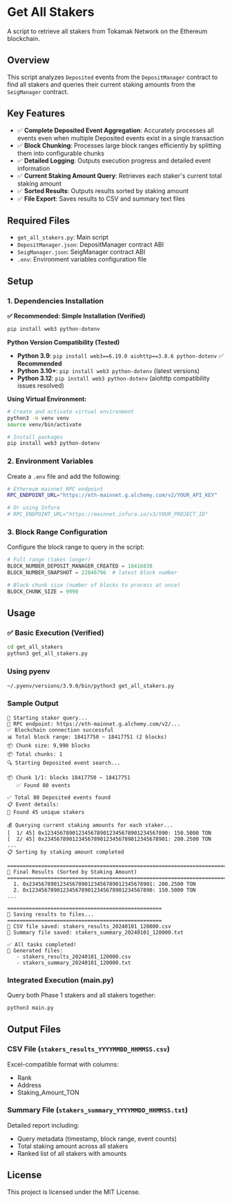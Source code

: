 # Get All Stakers

A script to retrieve all stakers from Tokamak Network on the Ethereum blockchain.

## Overview

This script analyzes `Deposited` events from the `DepositManager` contract to find all stakers and queries their current staking amounts from the `SeigManager` contract.

## Key Features

- ✅ **Complete Deposited Event Aggregation**: Accurately processes all events even when multiple Deposited events exist in a single transaction
- ✅ **Block Chunking**: Processes large block ranges efficiently by splitting them into configurable chunks
- ✅ **Detailed Logging**: Outputs execution progress and detailed event information
- ✅ **Current Staking Amount Query**: Retrieves each staker's current total staking amount
- ✅ **Sorted Results**: Outputs results sorted by staking amount
- ✅ **File Export**: Saves results to CSV and summary text files

## Required Files

- `get_all_stakers.py`: Main script
- `DepositManager.json`: DepositManager contract ABI
- `SeigManager.json`: SeigManager contract ABI
- `.env`: Environment variables configuration file

## Setup

### 1. Dependencies Installation

**✅ Recommended: Simple Installation (Verified)**
```bash
pip install web3 python-dotenv
```

**Python Version Compatibility (Tested)**
- **Python 3.9**: `pip install web3==6.19.0 aiohttp==3.8.6 python-dotenv` ✅ **Recommended**
- **Python 3.10+**: `pip install web3 python-dotenv` (latest versions)
- **Python 3.12**: `pip install web3 python-dotenv` (aiohttp compatibility issues resolved)

**Using Virtual Environment:**
```bash
# Create and activate virtual environment
python3 -m venv venv
source venv/bin/activate

# Install packages
pip install web3 python-dotenv
```

### 2. Environment Variables

Create a `.env` file and add the following:

```bash
# Ethereum mainnet RPC endpoint
RPC_ENDPOINT_URL="https://eth-mainnet.g.alchemy.com/v2/YOUR_API_KEY"

# Or using Infura
# RPC_ENDPOINT_URL="https://mainnet.infura.io/v3/YOUR_PROJECT_ID"
```

### 3. Block Range Configuration

Configure the block range to query in the script:

```python
# Full range (takes longer)
BLOCK_NUMBER_DEPOSIT_MANAGER_CREATED = 18416838
BLOCK_NUMBER_SNAPSHOT = 22846796  # latest block number

# Block chunk size (number of blocks to process at once)
BLOCK_CHUNK_SIZE = 9990
```

## Usage

### ✅ Basic Execution (Verified)

```bash
cd get_all_stakers
python3 get_all_stakers.py
```

### Using pyenv

```bash
~/.pyenv/versions/3.9.0/bin/python3 get_all_stakers.py
```

### Sample Output

```
🚀 Starting staker query...
🔗 RPC endpoint: https://eth-mainnet.g.alchemy.com/v2/...
✅ Blockchain connection successful
📊 Total block range: 18417750 ~ 18417751 (2 blocks)
📦 Chunk size: 9,990 blocks
📦 Total chunks: 1
🔍 Starting Deposited event search...

📦 Chunk 1/1: blocks 18417750 ~ 18417751
   ✅ Found 80 events

✅ Total 80 Deposited events found
📋 Event details:
🎯 Found 45 unique stakers

💰 Querying current staking amounts for each staker...
[  1/ 45] 0x1234567890123456789012345678901234567890: 150.5000 TON
[  2/ 45] 0x2345678901234567890123456789012345678901: 200.2500 TON
...
📋 Sorting by staking amount completed

================================================================================
🎯 Final Results (Sorted by Staking Amount)
================================================================================
  1. 0x2345678901234567890123456789012345678901: 200.2500 TON
  2. 0x1234567890123456789012345678901234567890: 150.5000 TON
...

==================================================
💾 Saving results to files...
==================================================
📄 CSV file saved: stakers_results_20240101_120000.csv
📄 Summary file saved: stakers_summary_20240101_120000.txt

✅ All tasks completed!
📁 Generated files:
   - stakers_results_20240101_120000.csv
   - stakers_summary_20240101_120000.txt
```

### Integrated Execution (main.py)

Query both Phase 1 stakers and all stakers together:

```bash
python3 main.py
```

## Output Files

### CSV File (`stakers_results_YYYYMMDD_HHMMSS.csv`)
Excel-compatible format with columns:
- Rank
- Address
- Staking_Amount_TON

### Summary File (`stakers_summary_YYYYMMDD_HHMMSS.txt`)
Detailed report including:
- Query metadata (timestamp, block range, event counts)
- Total staking amount across all stakers
- Ranked list of all stakers with amounts

## License

This project is licensed under the MIT License.